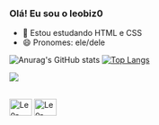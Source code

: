### Olá! Eu sou o leobiz0

- 🌱 Estou estudando HTML e CSS
- 😄 Pronomes: ele/dele

![Anurag's GitHub stats](https://github-readme-stats.vercel.app/api?username=leobiz0&show_icons=true&theme=tokyonight)
[![Top Langs](https://github-readme-stats.vercel.app/api/top-langs/?username=leobiz0&layout=compact)](https://github.com/anuraghazra/github-readme-stats)

<a href="https://www.youtube.com/channel/UCNdL9N374b3vAGUMCI9vmEQ" target="_blank"><img src="https://img.shields.io/badge/YouTube-FF0000?style=for-the-badge&logo=youtube&logoColor=white" target="_blank"></a>

<div style="display: inline-block"><br>
  <img align="center" alt="Leo-HTML" height="30" width="40" src="https://cdn.jsdelivr.net/gh/devicons/devicon/icons/html5/html5-original.svg" />
  <img align="center" alt="Leo-HTML" height="30" width="40" src="https://cdn.jsdelivr.net/gh/devicons/devicon/icons/css3/css3-original.svg" />
</div>
